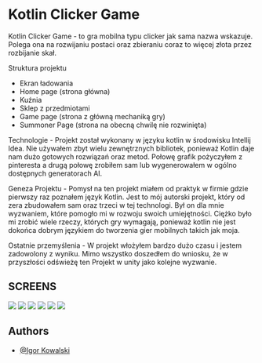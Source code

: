 
# Kotlin Clicker Game

Kotlin Clicker Game - to gra mobilna typu clicker jak sama nazwa wskazuje. Polega ona na rozwijaniu postaci oraz zbieraniu coraz to więcej złota przez rozbijanie skał.

Struktura projektu
- Ekran ładowania
- Home page (strona główna)
- Kuźnia
- Sklep z przedmiotami
- Game page (strona z główną mechaniką gry)
- Summoner Page (strona na obecną chwilę nie rozwinięta)

Technologie - Projekt został wykonany w języku kotlin w środowisku Intellij Idea. Nie używałem zbyt wielu zewnętrznych bibliotek, ponieważ Kotlin daje nam dużo gotowych rozwiązań oraz metod. Połowę grafik pożyczyłem z pinteresta a drugą połowę zrobiłem sam lub wygenerowałem w ogólno dostępnych generatorach AI.

Geneza Projektu - Pomysł na ten projekt miałem od praktyk w firmie gdzie pierwszy raz poznałem język Kotlin. Jest to mój autorski projekt, który od zera zbudowałem sam oraz trzeci w tej technologi. Był on dla mnie wyzwaniem, które pomogło mi w rozwoju swoich umiejętności. Ciężko było mi zrobić wiele rzeczy, których gry wymagają, ponieważ kotlin nie jest dokońca dobrym językiem do tworzenia gier mobilnych takich jak moja.

Ostatnie przemyślenia - W projekt włożyłem bardzo dużo czasu i jestem zadowolony z wyniku. Mimo wszystko doszedłem do wniosku, że w przyszłości odświeżę ten Projekt w unity jako kolejne wyzwanie.

## SCREENS
<label>
<image src="opisowefoty/Zrzut ekranu 2024-02-23 161823.png">
<image src="opisowefoty/2.png">
</label>
<image src="opisowefoty/3.png">
<image src="opisowefoty/4.png">
<image src="opisowefoty/5.png">
<image src="opisowefoty/6.png">

## Authors

- [@Igor Kowalski](https://github.com/Szwajcar0)
